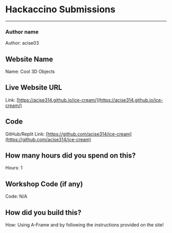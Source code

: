 # Hackaccino Submissions

---

### Author name

Author: acise03

<!-- A name or nickname that you want to appear as the author of the website -->

## Website Name

Name: Cool 3D Objects

## Live Website URL

Link: [https://acise314.github.io/ice-cream/](https://acise314.github.io/ice-cream/)
## Code

GitHub/Replit Link: [https://github.com/acise314/ice-cream](https://github.com/acise314/ice-cream)

## How many hours did you spend on this?

Hours: 1

## Workshop Code (if any)

Code: N/A

## How did you build this?

How: Using A-Frame and by following the instructions provided on the site!
